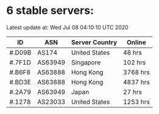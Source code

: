 # 6 stable servers:

Latest update at: Wed Jul 08 04:10:10 UTC 2020

| ID | ASN | Server Country | Online |
| -- | --- | -------------- | ------ |
| #.D09B | AS174 | United States | 48 hrs |
| #.7F1D | AS63949 | Singapore | 102 hrs |
| #.B6F8 | AS63888 | Hong Kong | 3768 hrs |
| #.BD3E | AS63888 | Hong Kong | 4837 hrs |
| #.2A79 | AS63949 | Japan | 27 hrs |
| #.1278 | AS23033 | United States | 1253 hrs |

